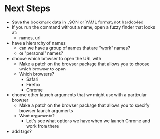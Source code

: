 # Next Steps

- Save the bookmark data in JSON or YAML format; not hardcoded
- If you run the command without a name, open a fuzzy finder that looks at:
    - names, url
- have a hierarchy of names
    - can we have a group of names that are "work" names?
    - or "personal" names?
- choose which browser to open the URL with
    - Make a patch on the browser package that allows you to choose which browser to open
    - Which browsers?
        - Safari
        - Firefox
        - Chrome
- choose other launch arguments that we might use with a particular browser
    - Make a patch on the browser package that allows you to specify browser launch arguments
    - What arguments?
        - Let's see what options we have when we launch Chrome and work from there
- add tags?
